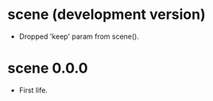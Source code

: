 # scene (development version)

* Dropped 'keep' param from scene(). 

# scene 0.0.0

* First life. 
